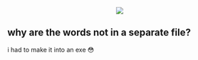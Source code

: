 <p align="center">
  <img src="https://cdn.discordapp.com/attachments/846446424706646066/939942941785473034/unknown.png">
</p> 

## why are the words not in a separate file?
i had to make it into an exe 😳
